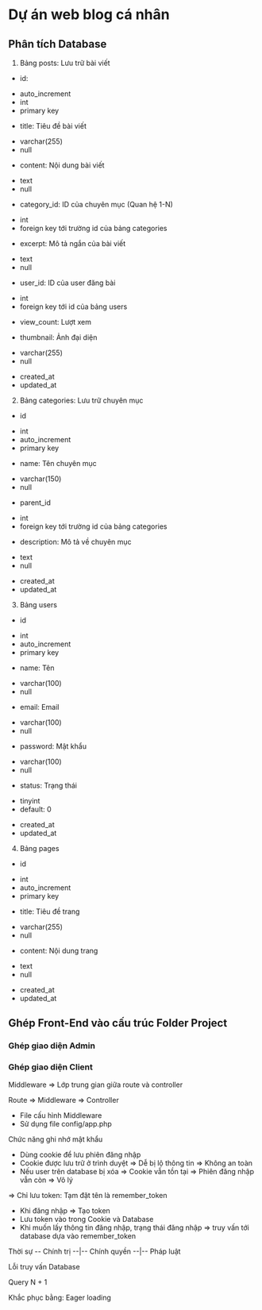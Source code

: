 # Dự án web blog cá nhân

## Phân tích Database

1. Bảng posts: Lưu trữ bài viết

- id:

* auto_increment
* int
* primary key

- title: Tiêu đề bài viết

* varchar(255)
* null

- content: Nội dung bài viết

* text
* null

- category_id: ID của chuyên mục (Quan hệ 1-N)

* int
* foreign key tới trường id của bảng categories

- excerpt: Mô tả ngắn của bài viết

* text
* null

- user_id: ID của user đăng bài

* int
* foreign key tới id của bảng users

- view_count: Lượt xem

- thumbnail: Ảnh đại diện

* varchar(255)
* null

- created_at
- updated_at

2. Bảng categories: Lưu trữ chuyên mục

- id

* int
* auto_increment
* primary key

- name: Tên chuyên mục

* varchar(150)
* null

- parent_id

* int
* foreign key tới trường id của bảng categories

- description: Mô tả về chuyên mục

* text
* null

- created_at
- updated_at

3. Bảng users

- id

* int
* auto_increment
* primary key

- name: Tên

* varchar(100)
* null

- email: Email

* varchar(100)
* null

- password: Mật khẩu

* varchar(100)
* null

- status: Trạng thái

* tinyint
* default: 0

- created_at
- updated_at

4. Bảng pages

- id

* int
* auto_increment
* primary key

- title: Tiêu đề trang

* varchar(255)
* null

- content: Nội dung trang

* text
* null

- created_at
- updated_at

## Ghép Front-End vào cấu trúc Folder Project

### Ghép giao diện Admin

### Ghép giao diện Client

Middleware => Lớp trung gian giữa route và controller

Route => Middleware => Controller

- File cấu hình Middleware
- Sử dụng file config/app.php

Chức năng ghi nhớ mật khẩu

- Dùng cookie để lưu phiên đăng nhập
- Cookie được lưu trữ ở trình duyệt => Dễ bị lộ thông tin => Không an toàn
- Nếu user trên database bị xóa => Cookie vẫn tồn tại => Phiên đăng nhập vẫn còn => Vô lý

=> Chỉ lưu token: Tạm đặt tên là remember_token

- Khi đăng nhập => Tạo token
- Lưu token vào trong Cookie và Database
- Khi muốn lấy thông tin đăng nhập, trạng thái đăng nhập => truy vấn tới database dựa vào remember_token

Thời sự
-- Chính trị
--|-- Chính quyền
--|-- Pháp luật

Lỗi truy vấn Database

Query N + 1

Khắc phục bằng: Eager loading
